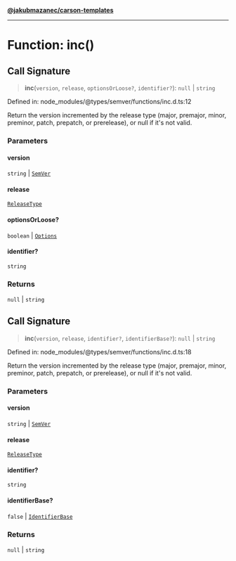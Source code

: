[**@jakubmazanec/carson-templates**](../../../../README.md)

---

# Function: inc()

## Call Signature

> **inc**(`version`, `release`, `optionsOrLoose?`, `identifier?`): `null` \| `string`

Defined in: node_modules/@types/semver/functions/inc.d.ts:12

Return the version incremented by the release type (major, premajor, minor, preminor, patch,
prepatch, or prerelease), or null if it's not valid.

### Parameters

#### version

`string` | [`SemVer`](../classes/SemVer.md)

#### release

[`ReleaseType`](../type-aliases/ReleaseType.md)

#### optionsOrLoose?

`boolean` | [`Options`](../interfaces/Options.md)

#### identifier?

`string`

### Returns

`null` \| `string`

## Call Signature

> **inc**(`version`, `release`, `identifier?`, `identifierBase?`): `null` \| `string`

Defined in: node_modules/@types/semver/functions/inc.d.ts:18

Return the version incremented by the release type (major, premajor, minor, preminor, patch,
prepatch, or prerelease), or null if it's not valid.

### Parameters

#### version

`string` | [`SemVer`](../classes/SemVer.md)

#### release

[`ReleaseType`](../type-aliases/ReleaseType.md)

#### identifier?

`string`

#### identifierBase?

`false` | [`IdentifierBase`](../namespaces/inc/type-aliases/IdentifierBase.md)

### Returns

`null` \| `string`
